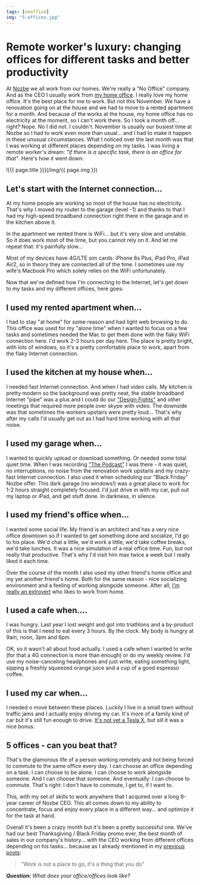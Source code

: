 ```yaml
---
tags: [nooffice]
img: "5-offices.jpg"
---
```


# Remote worker's luxury: changing offices for different tasks and better productivity

At [Nozbe][n] we all work from our homes. We're really a "No Office" company. And as the CEO I usually work from [my home office][h]. I really love my home office. It's the best place for me to work. But not this November. We have a renovation going on at the house and we had to move to a rented apartment for a month. And because of the works at the house, my home office has no electricity at the moment, so I can't work there. So I took a month off... right? Nope. No I did not. I couldn't. November is usually our busiest time at Nozbe so I had to work even more than usual... and I had to make it happen in these unusual circumstances. What I noticed over the last month was that I was working at different places depending on my tasks. I was living a remote worker's dream: *"if there is a specific task, there is an office for that"*. Here's how it went down:

<!--More-->

![{{ page.title }}](/img/{{ page.img }})

## Let's start with the Internet connection...

At my home people are working so most of the house has no electricity. That's why I moved my router to the garage (level -1) and thanks to that I had my high-speed broadband connection right there in the garage and in the kitchen above it.

In the apartment we rented there is WiFi... but it's very slow and unstable. So it does work most of the time, but you cannot rely on it. And let me repeat that: it's painfully slow...

Most of my devices have 4G/LTE sim cards: iPhone 6s Plus, iPad Pro, iPad Air2, so in theory they are connected all of the time. I sometimes use my wife's Macbook Pro which solely relies on the WiFi unfortunately.

Now that we've defined how I'm connecting to the Internet, let's get down to my tasks and my different offices, here goes:



## I used my rented apartment when...

I had to stay "at home" for some reason and had light web browsing to do. This office was used for my "alone time" when I wanted to focus on a few tasks and sometimes needed the Mac to get them done with the flaky WiFi connection here. I'd work 2-3 hours per day here. The place is pretty bright, with lots of windows, so it's a pretty comfortable place to work, apart from the flaky Internet connection.

## I used the kitchen at my house when...

I needed fast Internet connection. And when I had video calls. My kitchen is pretty modern so the background was pretty neat, the stable broadband Internet "pipe" was a plus and I could do our ["Design Fights"][tpd] and other meetings that required more people over skype with video. The downside was that sometimes the workers upstairs were pretty loud... That's why after my calls I'd usually get out as I had hard time working with all that noise.

## I used my garage when...

I wanted to quickly upload or download something. Or needed some total quiet time. When I was recording ["The Podcast"][tp] I was there - it was quiet, no interruptions, no noise from the renovation work upstaris and my crazy-fast Internet connection. I also used it when scheduling our "Black Friday" Nozbe offer. This dark garage (no windows!) was a great place to work for 1-2 hours straight completely focused. I'd just drive in with my car, pull out my laptop or iPad, and get stuff done. In darkness, in silence.

## I used my friend's office when...

I wanted some social life. My friend is an architect and has a very nice office downtown so if I wanted to get something done and socialize, I'd go to his place. We'd chat a little, we'd work a little, we'd take coffee breaks, we'd take lunches. It was a nice simulation of a real office time. Fun, but not really that productive. That's why I'd visit him max twice a week but I really liked it each time.

Over the course of the month I also used my other friend's home office and my yet another friend's home. Both for the same reason - nice socializing environment and a feeling of working alongside someone. After all, [I'm really an extrovert][tpe] who likes to work from home.

## I used a cafe when....

I was hungry. Last year I lost weight and got into triathlons and a by-product of this is that I need to eat every 3 hours. By the clock. My body is hungry at 9am, noon, 3pm and 6pm.

OK, so it wasn't all about food actually. I used a cafe when I wanted to write (for that a 4G connection is more than enough) or do my weekly review. I'd use my noise-canceling headphones and just write, eating something light, sipping a freshly squeezed orange juice and a cup of a good espresso coffee.

## I used my car when...

I needed o move between these places. Luckily I live in a small town without traffic jams and I actually enjoy driving my car. It's more of a family kind of car but it's still fun enough to drive. [It's not yet a Tesla X][tpt], but sill it was a nice bonus.

## 5 offices - can you beat that?

That's the glamorous life of a person working remotely and not being forced to commute to the same office every day. I can choose an office depending on a task. I can choose to be alone. I can choose to work alongside someone. And I can choose that someone. And eventually: I can choose to commute. That's right: I don't have to commute, I get to, if I want to.

This, with my set of skills to work anywhere that I acquired over a long 9-year career of Nozbe CEO. This all comes down to my ability to concentrate, focus and enjoy every place in a different way... and optimize it for the task at hand.

Overall it's been a crazy month but it's been a pretty successful one. We've had our best Thanksgiving / Black Friday promo ever, the best month of sales in our company's history... with the CEO working from different offices depending on his tasks... because as I already mentioned in my [previous posts][mo]:

> "Work is not a place to go, it's a thing that you do"

***Question:*** *What does your office/offices look like?*

[tpd]: /podcast-19/
[tpe]: /podcast-15/
[tpt]: /podcast-21/
[h]: /office/
[m]: https://nooffice.org/remote-worker-s-luxury-changing-offices-for-different-tasks-and-better-productivity-7fcfc5d6d3b0#.l59x71zbk
[mo]: /nooffice/
[mu]: https://medium.com/@MSliwinski
[tp]: http://thepodcast.fm
[i]: http://iMagazine.pl
[d]: http://db.tt/kD7Liux
[e]: /how-i-use-evernote
[p]: /passion
[n]: https://michael.gratis/nozbe
[io]: https://michael.gratis/ipadonly/
[pm]: http://productivemag.com/
[s]: /show
[t]: http://twitter.com/MSliwinski
